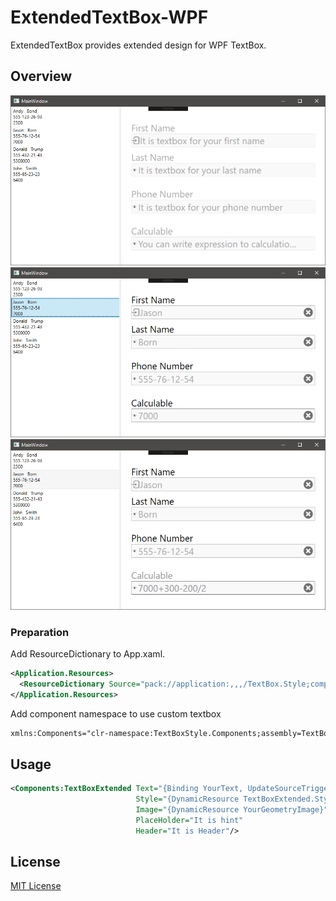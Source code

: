 # ExtendedTextBox-WPF
ExtendedTextBox provides extended design for WPF TextBox.

## Overview

![](Files/MainWindow(NothingSelected).png)
![](Files/MainWindow(Selected).png)
![](Files/MainWindow(Expression).png)

### Preparation

Add ResourceDictionary to App.xaml.

```xml
<Application.Resources>
  <ResourceDictionary Source="pack://application:,,,/TextBox.Style;component/Styles/BaseDictionary.xaml"/>
</Application.Resources>
```
Add component namespace to use custom textbox

```xml
xmlns:Components="clr-namespace:TextBoxStyle.Components;assembly=TextBox.Style"
```

## Usage

```xml
<Components:TextBoxExtended Text="{Binding YourText, UpdateSourceTrigger=PropertyChanged}"
                            Style="{DynamicResource TextBoxExtended.Style}"
                            Image="{DynamicResource YourGeometryImage}"
                            PlaceHolder="It is hint"
                            Header="It is Header"/>
```

## License

[MIT License](Licence)

